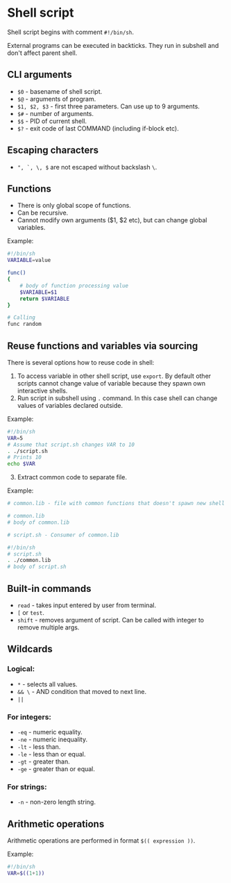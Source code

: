 # Shell script

Shell script begins with comment `#!/bin/sh`.

External programs can be executed in backticks. They run in subshell and don't affect parent shell.

## CLI arguments

-   `$0` - basename of shell script.
-   `$@` - arguments of program.
-   `$1, $2, $3` - first three parameters. Can use up to 9 arguments.
-   `$#` - number of arguments.
-   `$$` - PID of current shell.
-   `$?` - exit code of last COMMAND (including if-block etc).

## Escaping characters

-   `` ", `, \, $ `` are not escaped without backslash `\`.

## Functions

-   There is only global scope of functions.
-   Can be recursive.
-   Cannot modify own arguments ($1, $2 etc), but can change global variables.

Example:

```bash
#!/bin/sh
VARIABLE=value

func()
{
    # body of function processing value
    $VARIABLE=$1
    return $VARIABLE
}

# Calling
func random
```

## Reuse functions and variables via sourcing

There is several options how to reuse code in shell:

1. To access variable in other shell script, use `export`. By default other scripts cannot change value of variable because they spawn own interactive shells.
2. Run script in subshell using `.` command. In this case shell can change values of variables declared outside.

Example:

```bash
#!/bin/sh
VAR=5
# Assume that script.sh changes VAR to 10
. ./script.sh
# Prints 10
echo $VAR
```

3. Extract common code to separate file.

Example:

```bash
# common.lib - file with common functions that doesn't spawn new shell

# common.lib
# body of common.lib

# script.sh - Consumer of common.lib

#!/bin/sh
# script.sh
. ./common.lib
# body of script.sh
```

## Built-in commands

-   `read` - takes input entered by user from terminal.
-   `[` or `test`.
-   `shift` - removes argument of script. Can be called with integer to remove multiple args.

## Wildcards

### Logical:

-   `*` - selects all values.
-   `&& \` - AND condition that moved to next line.
-   `||`

### For integers:

-   `-eq` - numeric equality.
-   `-ne` - numeric inequality.
-   `-lt` - less than.
-   `-le` - less than or equal.
-   `-gt` - greater than.
-   `-ge` - greater than or equal.

### For strings:

-   `-n` - non-zero length string.

## Arithmetic operations

Arithmetic operations are performed in format `$(( expression ))`.

Example:

```bash
#!/bin/sh
VAR=$((1+1))
```
